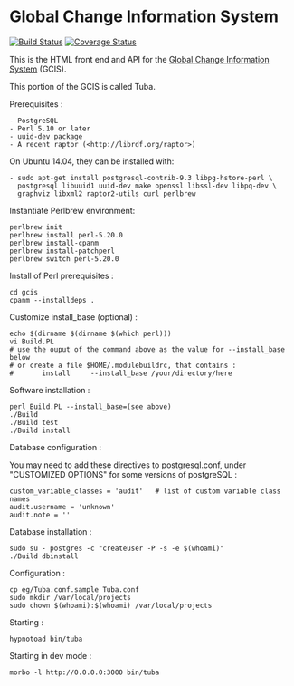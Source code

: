Global Change Information System
================================
[![Build Status](https://secure.travis-ci.org/USGCRP/gcis.png)](http://travis-ci.org/USGCRP/gcis) [![Coverage Status](https://img.shields.io/coveralls/USGCRP/gcis.svg)](https://coveralls.io/r/USGCRP/gcis)

This is the HTML front end and API for the [Global Change Information System](http://data.globalchange.gov) (GCIS).

This portion of the GCIS is called Tuba.

Prerequisites :

    - PostgreSQL
    - Perl 5.10 or later
    - uuid-dev package
    - A recent raptor (<http://librdf.org/raptor>)

On Ubuntu 14.04, they can be installed with:

    - sudo apt-get install postgresql-contrib-9.3 libpg-hstore-perl \
      postgresql libuuid1 uuid-dev make openssl libssl-dev libpq-dev \
      graphviz libxml2 raptor2-utils curl perlbrew

Instantiate Perlbrew environment:

    perlbrew init
    perlbrew install perl-5.20.0
    perlbrew install-cpanm
    perlbrew install-patchperl
    perlbrew switch perl-5.20.0

Install of Perl prerequisites :

    cd gcis
    cpanm --installdeps .

Customize install_base (optional) :

    echo $(dirname $(dirname $(which perl)))
    vi Build.PL
    # use the ouput of the command above as the value for --install_base below
    # or create a file $HOME/.modulebuildrc, that contains :
    #       install     --install_base /your/directory/here

Software installation :

    perl Build.PL --install_base=(see above)
    ./Build
    ./Build test
    ./Build install

Database configuration :

You may need to add these directives to postgresql.conf, under "CUSTOMIZED
OPTIONS" for some versions of postgreSQL :

    custom_variable_classes = 'audit'   # list of custom variable class names
    audit.username = 'unknown'
    audit.note = ''

Database installation :

    sudo su - postgres -c "createuser -P -s -e $(whoami)"
    ./Build dbinstall

Configuration :

    cp eg/Tuba.conf.sample Tuba.conf
    sudo mkdir /var/local/projects
    sudo chown $(whoami):$(whoami) /var/local/projects

Starting :

    hypnotoad bin/tuba

Starting in dev mode :

    morbo -l http://0.0.0.0:3000 bin/tuba    

